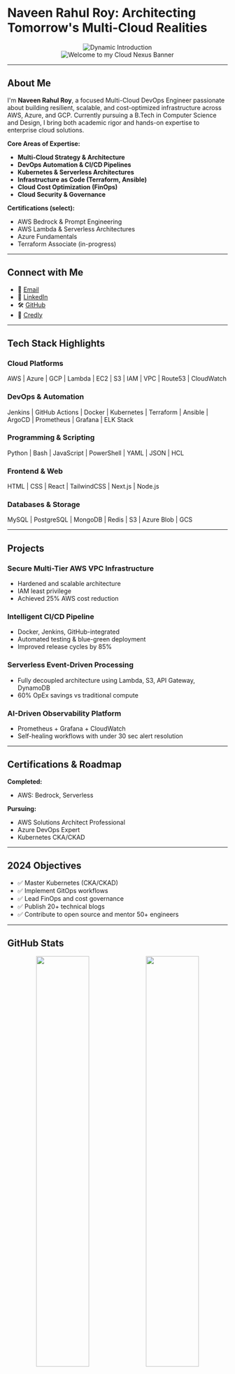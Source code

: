 # Naveen Rahul Roy: Architecting Tomorrow's Multi-Cloud Realities

<div align="center">
  <img src="https://readme-typing-svg.demolab.com?font=Orbitron&size=35&duration=2000&pause=500&color=00D9FF&center=true&vCenter=true&width=1000&height=100&lines=Crafting+Scalable%2C+Secure%2C+Cost-Optimized+Cloud+Infrastructure;Multi-Cloud+Solutions+Architect+%7C+DevOps+Automation+Maestro;Kubernetes+%26+Cloud-Native+Innovator;CI%2FCD+Pipelines+%7C+Infrastructure+as+Code;AWS+%7C+Azure+%7C+GCP+Expert" alt="Dynamic Introduction" />
</div>

<div align="center">
  <img src="https://capsule-render.vercel.app/api?type=waving&color=gradient&customColorList=6,11,20,24,25,30&height=350&section=header&text=Welcome%20to%20my%20Cloud%20Nexus&fontSize=60&fontAlignY=35&desc=Where%20Innovation%20Meets%20Infrastructure%20Excellence&descAlignY=55&descSize=25&animation=fadeIn" alt="Welcome to my Cloud Nexus Banner"/>
</div>

---

## About Me

I'm **Naveen Rahul Roy**, a focused Multi-Cloud DevOps Engineer passionate about building resilient, scalable, and cost-optimized infrastructure across AWS, Azure, and GCP. Currently pursuing a B.Tech in Computer Science and Design, I bring both academic rigor and hands-on expertise to enterprise cloud solutions.

**Core Areas of Expertise:**

* **Multi-Cloud Strategy & Architecture**
* **DevOps Automation & CI/CD Pipelines**
* **Kubernetes & Serverless Architectures**
* **Infrastructure as Code (Terraform, Ansible)**
* **Cloud Cost Optimization (FinOps)**
* **Cloud Security & Governance**

**Certifications (select):**

* AWS Bedrock & Prompt Engineering
* AWS Lambda & Serverless Architectures
* Azure Fundamentals
* Terraform Associate (in-progress)

---

## Connect with Me

* 📧 [Email](mailto:naveenrahulroy1@gmail.com)
* 💼 [LinkedIn](https://linkedin.com/in/naveen-rahul-roy)
* 🛠️ [GitHub](https://github.com/naveenrahulroy-projects)
* 🧾 [Credly](https://www.credly.com/users/naveenrahulroy-unnamatla/badges)

---

## Tech Stack Highlights

### Cloud Platforms

AWS | Azure | GCP | Lambda | EC2 | S3 | IAM | VPC | Route53 | CloudWatch

### DevOps & Automation

Jenkins | GitHub Actions | Docker | Kubernetes | Terraform | Ansible | ArgoCD | Prometheus | Grafana | ELK Stack

### Programming & Scripting

Python | Bash | JavaScript | PowerShell | YAML | JSON | HCL

### Frontend & Web

HTML | CSS | React | TailwindCSS | Next.js | Node.js

### Databases & Storage

MySQL | PostgreSQL | MongoDB | Redis | S3 | Azure Blob | GCS

---

## Projects

### Secure Multi-Tier AWS VPC Infrastructure

* Hardened and scalable architecture
* IAM least privilege
* Achieved 25% AWS cost reduction

### Intelligent CI/CD Pipeline

* Docker, Jenkins, GitHub-integrated
* Automated testing & blue-green deployment
* Improved release cycles by 85%

### Serverless Event-Driven Processing

* Fully decoupled architecture using Lambda, S3, API Gateway, DynamoDB
* 60% OpEx savings vs traditional compute

### AI-Driven Observability Platform

* Prometheus + Grafana + CloudWatch
* Self-healing workflows with under 30 sec alert resolution

---

## Certifications & Roadmap

**Completed:**

* AWS: Bedrock, Serverless

**Pursuing:**

* AWS Solutions Architect Professional
* Azure DevOps Expert
* Kubernetes CKA/CKAD

---

## 2024 Objectives

* ✅ Master Kubernetes (CKA/CKAD)
* ✅ Implement GitOps workflows
* ✅ Lead FinOps and cost governance
* ✅ Publish 20+ technical blogs
* ✅ Contribute to open source and mentor 50+ engineers

---

## GitHub Stats

<div align="center">
  <img width="49%" src="https://github-readme-stats.vercel.app/api?username=naveenrahulroy-projects&show_icons=true&theme=radical&hide_border=true" />
  <img width="49%" src="https://github-readme-streak-stats.herokuapp.com/?user=naveenrahulroy-projects&theme=radical&hide_border=true" />
</div>

<div align="center">
  <img width="98%" src="https://github-readme-activity-graph.vercel.app/graph?username=naveenrahulroy-projects&theme=react-dark&hide_border=true" />
</div>

---

## Quote

> "The cloud is not a place, it's a way of doing IT" — Paul Maritz
